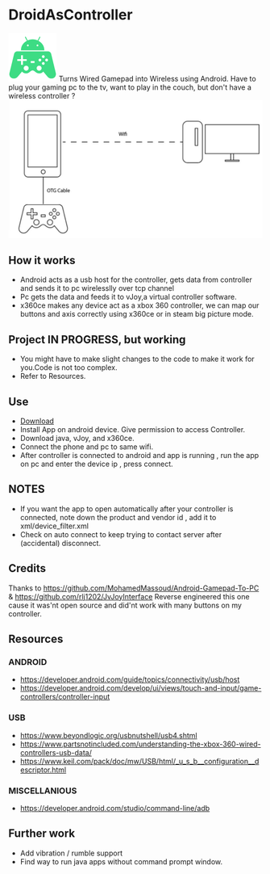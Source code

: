 # DroidAsController
![logo](Windows_Swing_application\DroidAsControllerServer\src\DroidAsControllerServer\icon_pc.png)
Turns Wired Gamepad into Wireless using Android.
Have to plug your gaming pc to the tv, want to play in the couch, but don't have a wireless controller ?
![infographic](infographics/main.jpg)
## How it works
* Android acts as a usb host for the controller, gets data from controller and sends it to pc wirelesslly over tcp channel
* Pc gets the data and feeds it to vJoy,a virtual controller software.
* x360ce makes any device act as a xbox 360 controller, we can map our buttons and axis correctly using x360ce or in steam big picture mode.
## Project IN PROGRESS, but working
* You might have to make slight changes to the code to make it work for you.Code is not too complex.
* Refer to Resources.
## Use 
* [Download](https://github.com/PsychedelicOrange/DroidAsController/releases)
* Install App on android device. Give permission to access Controller.
* Download java, vJoy, and x360ce.
* Connect the phone and pc to same wifi.
* After controller is connected to android and app is running , run the app on pc and enter the device ip , press connect.

## NOTES
* If you want the app to open automatically after your controller is connected, note down the product and vendor id , add it to xml/device_filter.xml
* Check on auto connect to keep trying to contact server after (accidental) disconnect.
## Credits
Thanks to https://github.com/MohamedMassoud/Android-Gamepad-To-PC
& https://github.com/rlj1202/JvJoyInterface
Reverse engineered this one cause it was'nt open source and did'nt work with many buttons on my controller.
## Resources
### ANDROID
* https://developer.android.com/guide/topics/connectivity/usb/host
* https://developer.android.com/develop/ui/views/touch-and-input/game-controllers/controller-input
### USB
* https://www.beyondlogic.org/usbnutshell/usb4.shtml
* https://www.partsnotincluded.com/understanding-the-xbox-360-wired-controllers-usb-data/
* https://www.keil.com/pack/doc/mw/USB/html/_u_s_b__configuration__descriptor.html
### MISCELLANIOUS
* https://developer.android.com/studio/command-line/adb

## Further work
* Add vibration / rumble support
* Find way to run java apps without command prompt window.
